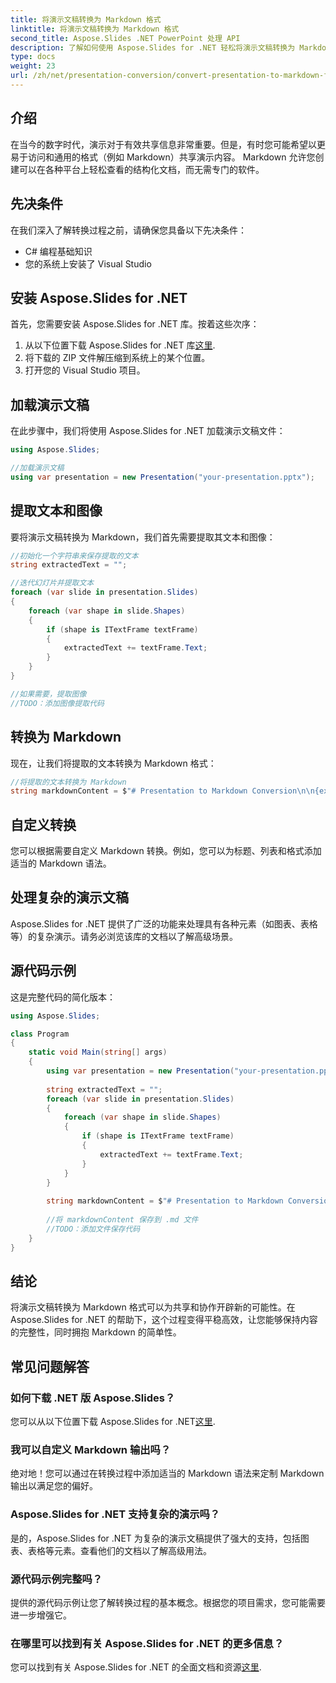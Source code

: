 ```yaml
---
title: 将演示文稿转换为 Markdown 格式
linktitle: 将演示文稿转换为 Markdown 格式
second_title: Aspose.Slides .NET PowerPoint 处理 API
description: 了解如何使用 Aspose.Slides for .NET 轻松将演示文稿转换为 Markdown。带有代码示例的分步指南。
type: docs
weight: 23
url: /zh/net/presentation-conversion/convert-presentation-to-markdown-format/
---
```


## 介绍

在当今的数字时代，演示对于有效共享信息非常重要。但是，有时您可能希望以更易于访问和通用的格式（例如 Markdown）共享演示内容。 Markdown 允许您创建可以在各种平台上轻松查看的结构化文档，而无需专门的软件。

## 先决条件

在我们深入了解转换过程之前，请确保您具备以下先决条件：

- C# 编程基础知识
- 您的系统上安装了 Visual Studio

## 安装 Aspose.Slides for .NET

首先，您需要安装 Aspose.Slides for .NET 库。按着这些次序：

1. 从以下位置下载 Aspose.Slides for .NET 库[这里](https://releases.aspose.com/slides/net/).
2. 将下载的 ZIP 文件解压缩到系统上的某个位置。
3. 打开您的 Visual Studio 项目。

## 加载演示文稿

在此步骤中，我们将使用 Aspose.Slides for .NET 加载演示文稿文件：

```csharp
using Aspose.Slides;

//加载演示文稿
using var presentation = new Presentation("your-presentation.pptx");
```

## 提取文本和图像

要将演示文稿转换为 Markdown，我们首先需要提取其文本和图像：

```csharp
//初始化一个字符串来保存提取的文本
string extractedText = "";

//迭代幻灯片并提取文本
foreach (var slide in presentation.Slides)
{
    foreach (var shape in slide.Shapes)
    {
        if (shape is ITextFrame textFrame)
        {
            extractedText += textFrame.Text;
        }
    }
}

//如果需要，提取图像
//TODO：添加图像提取代码
```

## 转换为 Markdown

现在，让我们将提取的文本转换为 Markdown 格式：

```csharp
//将提取的文本转换为 Markdown
string markdownContent = $"# Presentation to Markdown Conversion\n\n{extractedText}";
```

## 自定义转换

您可以根据需要自定义 Markdown 转换。例如，您可以为标题、列表和格式添加适当的 Markdown 语法。

## 处理复杂的演示文稿

Aspose.Slides for .NET 提供了广泛的功能来处理具有各种元素（如图表、表格等）的复杂演示。请务必浏览该库的文档以了解高级场景。

## 源代码示例

这是完整代码的简化版本：

```csharp
using Aspose.Slides;

class Program
{
    static void Main(string[] args)
    {
        using var presentation = new Presentation("your-presentation.pptx");
        
        string extractedText = "";
        foreach (var slide in presentation.Slides)
        {
            foreach (var shape in slide.Shapes)
            {
                if (shape is ITextFrame textFrame)
                {
                    extractedText += textFrame.Text;
                }
            }
        }
        
        string markdownContent = $"# Presentation to Markdown Conversion\n\n{extractedText}";
        
        //将 markdownContent 保存到 .md 文件
        //TODO：添加文件保存代码
    }
}
```

## 结论

将演示文稿转换为 Markdown 格式可以为共享和协作开辟新的可能性。在 Aspose.Slides for .NET 的帮助下，这个过程变得平稳高效，让您能够保持内容的完整性，同时拥抱 Markdown 的简单性。

## 常见问题解答

### 如何下载 .NET 版 Aspose.Slides？

您可以从以下位置下载 Aspose.Slides for .NET[这里](https://releases.aspose.com/slides/net/).

### 我可以自定义 Markdown 输出吗？

绝对地！您可以通过在转换过程中添加适当的 Markdown 语法来定制 Markdown 输出以满足您的偏好。

### Aspose.Slides for .NET 支持复杂的演示吗？

是的，Aspose.Slides for .NET 为复杂的演示文稿提供了强大的支持，包括图表、表格等元素。查看他们的文档以了解高级用法。

### 源代码示例完整吗？

提供的源代码示例让您了解转换过程的基本概念。根据您的项目需求，您可能需要进一步增强它。

### 在哪里可以找到有关 Aspose.Slides for .NET 的更多信息？

您可以找到有关 Aspose.Slides for .NET 的全面文档和资源[这里](https://reference.aspose.com/slides/net).
